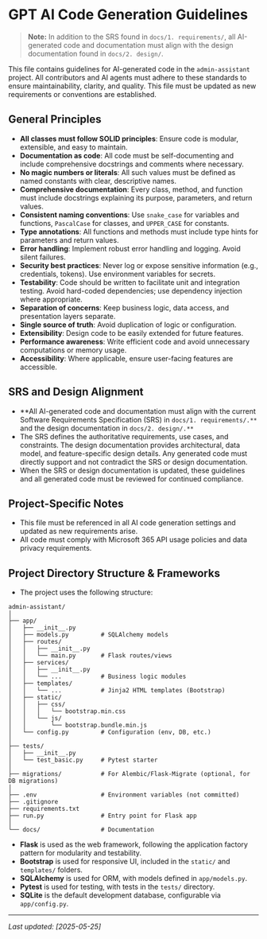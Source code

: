 # GPT AI Code Generation Guidelines

> **Note:** In addition to the SRS found in `docs/1. requirements/`, all AI-generated code and documentation must align with the design documentation found in `docs/2. design/`.

This file contains guidelines for AI-generated code in the `admin-assistant` project. All contributors and AI agents must adhere to these standards to ensure maintainability, clarity, and quality. This file must be updated as new requirements or conventions are established.

## General Principles
- **All classes must follow SOLID principles**: Ensure code is modular, extensible, and easy to maintain.
- **Documentation as code**: All code must be self-documenting and include comprehensive docstrings and comments where necessary.
- **No magic numbers or literals**: All such values must be defined as named constants with clear, descriptive names.
- **Comprehensive documentation**: Every class, method, and function must include docstrings explaining its purpose, parameters, and return values.
- **Consistent naming conventions**: Use `snake_case` for variables and functions, `PascalCase` for classes, and `UPPER_CASE` for constants.
- **Type annotations**: All functions and methods must include type hints for parameters and return values.
- **Error handling**: Implement robust error handling and logging. Avoid silent failures.
- **Security best practices**: Never log or expose sensitive information (e.g., credentials, tokens). Use environment variables for secrets.
- **Testability**: Code should be written to facilitate unit and integration testing. Avoid hard-coded dependencies; use dependency injection where appropriate.
- **Separation of concerns**: Keep business logic, data access, and presentation layers separate.
- **Single source of truth**: Avoid duplication of logic or configuration.
- **Extensibility**: Design code to be easily extended for future features.
- **Performance awareness**: Write efficient code and avoid unnecessary computations or memory usage.
- **Accessibility**: Where applicable, ensure user-facing features are accessible.

## SRS and Design Alignment
- **All AI-generated code and documentation must align with the current Software Requirements Specification (SRS) in `docs/1. requirements/.**` and the design documentation in `docs/2. design/.**`
- The SRS defines the authoritative requirements, use cases, and constraints. The design documentation provides architectural, data model, and feature-specific design details. Any generated code must directly support and not contradict the SRS or design documentation.
- When the SRS or design documentation is updated, these guidelines and all generated code must be reviewed for continued compliance.

## Project-Specific Notes
- This file must be referenced in all AI code generation settings and updated as new requirements arise.
- All code must comply with Microsoft 365 API usage policies and data privacy requirements.

## Project Directory Structure & Frameworks
- The project uses the following structure:

```
admin-assistant/
│
├── app/
│   ├── __init__.py
│   ├── models.py         # SQLAlchemy models
│   ├── routes/
│   │   ├── __init__.py
│   │   └── main.py       # Flask routes/views
│   ├── services/
│   │   ├── __init__.py
│   │   └── ...           # Business logic modules
│   ├── templates/
│   │   └── ...           # Jinja2 HTML templates (Bootstrap)
│   ├── static/
│   │   ├── css/
│   │   │   └── bootstrap.min.css
│   │   └── js/
│   │       └── bootstrap.bundle.min.js
│   └── config.py         # Configuration (env, DB, etc.)
│
├── tests/
│   ├── __init__.py
│   └── test_basic.py     # Pytest starter
│
├── migrations/           # For Alembic/Flask-Migrate (optional, for DB migrations)
│
├── .env                  # Environment variables (not committed)
├── .gitignore
├── requirements.txt
├── run.py                # Entry point for Flask app
│
└── docs/                 # Documentation
```

- **Flask** is used as the web framework, following the application factory pattern for modularity and testability.
- **Bootstrap** is used for responsive UI, included in the `static/` and `templates/` folders.
- **SQLAlchemy** is used for ORM, with models defined in `app/models.py`.
- **Pytest** is used for testing, with tests in the `tests/` directory.
- **SQLite** is the default development database, configurable via `app/config.py`.

---
_Last updated: [2025-05-25]_